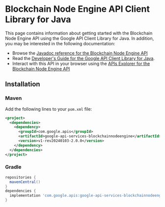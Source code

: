# Blockchain Node Engine API Client Library for Java



This page contains information about getting started with the Blockchain Node Engine API
using the Google API Client Library for Java. In addition, you may be interested
in the following documentation:

* Browse the [Javadoc reference for the Blockchain Node Engine API][javadoc]
* Read the [Developer's Guide for the Google API Client Library for Java][google-api-client].
* Interact with this API in your browser using the [APIs Explorer for the Blockchain Node Engine API][api-explorer]

## Installation

### Maven

Add the following lines to your `pom.xml` file:

```xml
<project>
  <dependencies>
    <dependency>
      <groupId>com.google.apis</groupId>
      <artifactId>google-api-services-blockchainnodeengine</artifactId>
      <version>v1-rev20240103-2.0.0</version>
    </dependency>
  </dependencies>
</project>
```

### Gradle

```gradle
repositories {
  mavenCentral()
}
dependencies {
  implementation 'com.google.apis:google-api-services-blockchainnodeengine:v1-rev20240103-2.0.0'
}
```

[javadoc]: https://googleapis.dev/java/google-api-services-blockchainnodeengine/latest/index.html
[google-api-client]: https://github.com/googleapis/google-api-java-client/
[api-explorer]: https://developers.google.com/apis-explorer/#p/blockchainnodeengine/v1/
